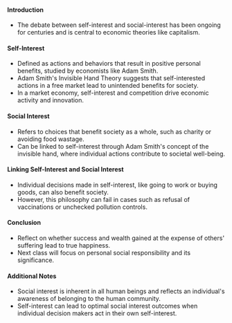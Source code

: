 #### Introduction

- The debate between self-interest and social-interest has been ongoing for centuries and is central to economic theories like capitalism.

#### Self-Interest

- Defined as actions and behaviors that result in positive personal benefits, studied by economists like Adam Smith.
- Adam Smith's Invisible Hand Theory suggests that self-interested actions in a free market lead to unintended benefits for society.
- In a market economy, self-interest and competition drive economic activity and innovation.

#### Social Interest

- Refers to choices that benefit society as a whole, such as charity or avoiding food wastage.
- Can be linked to self-interest through Adam Smith's concept of the invisible hand, where individual actions contribute to societal well-being.

#### Linking Self-Interest and Social Interest

- Individual decisions made in self-interest, like going to work or buying goods, can also benefit society.
- However, this philosophy can fail in cases such as refusal of vaccinations or unchecked pollution controls.

#### Conclusion

- Reflect on whether success and wealth gained at the expense of others' suffering lead to true happiness.
- Next class will focus on personal social responsibility and its significance.

#### Additional Notes

- Social interest is inherent in all human beings and reflects an individual's awareness of belonging to the human community.
- Self-interest can lead to optimal social interest outcomes when individual decision makers act in their own self-interest.